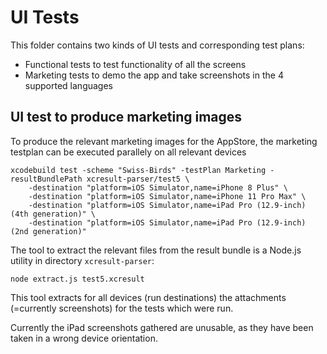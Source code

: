 # UI Tests

This folder contains two kinds of UI tests and corresponding test plans:
- Functional tests to test functionality of all the screens
- Marketing tests to demo the app and take screenshots in the 4 supported languages 

##  UI test to produce marketing images

To produce the relevant marketing images for the AppStore, the marketing testplan can be executed parallely on all relevant devices

    xcodebuild test -scheme "Swiss-Birds" -testPlan Marketing -resultBundlePath xcresult-parser/test5 \
        -destination "platform=iOS Simulator,name=iPhone 8 Plus" \
        -destination "platform=iOS Simulator,name=iPhone 11 Pro Max" \
        -destination "platform=iOS Simulator,name=iPad Pro (12.9-inch) (4th generation)" \
        -destination "platform=iOS Simulator,name=iPad Pro (12.9-inch) (2nd generation)"

The tool to extract the relevant files from the result bundle is a Node.js utility in directory `xcresult-parser`:

    node extract.js test5.xcresult

This tool extracts for all devices (run destinations) the attachments (=currently screenshots) for the tests which were run. 

Currently the iPad screenshots gathered are unusable, as they have been taken in a wrong device orientation.
